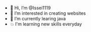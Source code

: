 - 👋 Hi, I’m @Issei1119
- 👀 I’m interested in creating websites
- 🌱 I’m currently learing java
- 💥 I'm learning new skills everyday

<!---
Issei1119/Issei1119 is a ✨ special ✨ repository because its `README.md` (this file) appears on your GitHub profile.
You can click the Preview link to take a look at your changes.
--->
